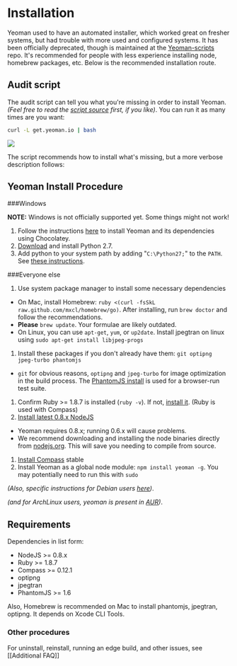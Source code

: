 # Installation

Yeoman used to have an automated installer, which worked great on fresher systems, but had trouble with more used and configured systems. It has been officially deprecated, though is maintained at the [Yeoman-scripts](https://github.com/tomlane/Yeoman-scripts) repo. It's recommended for people with less experience installing node, homebrew packages, etc.  Below is the recommended installation route.

## Audit script

The audit script can tell you what you're missing in order to install Yeoman. _(Feel free to read the [script source](https://github.com/yeoman/yeoman/blob/master/setup/install.sh) first, if you like)_. You can run it as many times are you want:

```sh
curl -L get.yeoman.io | bash
```

![](https://a248.e.akamai.net/camo.github.com/17d4523f378ce6aab85ce2901e09d87d016c266e/687474703a2f2f7061756c69726973682e636f6d2f692f6263383765302e706e67)

The script recommends how to install what's missing, but a more verbose description follows:

## Yeoman Install Procedure

###Windows

**NOTE:** Windows is not officially supported yet. Some things might not work!

1. Follow the instructions [here](http://www.decodize.com/css/installing-yeoman-front-end-development-stack-windows/#chocolatey) to install Yeoman and its dependencies using Chocolatey.
2. [Download](http://www.python.org/getit/) and install Python 2.7.
3. Add python to your system path by adding "`C:\Python27;`" to the `PATH`. See [these instructions](http://java.com/en/download/help/path.xml).

###Everyone else

1. Use system package manager to install some necessary dependencies
  * On Mac, install Homebrew: `ruby <(curl -fsSkL raw.github.com/mxcl/homebrew/go)`. After installing, run `brew doctor` and follow the recommendations. 
  * **Please** `brew update`. Your formulae are likely outdated.
  * On Linux, you can use `apt-get`, `yum`, or `up2date`. Install jpegtran on linux using `sudo apt-get install libjpeg-progs`
1. Install these packages if you don't already have them: `git optipng jpeg-turbo phantomjs`
  * `git` for obvious reasons, `optipng` and `jpeg-turbo` for image optimization in the build process. The [PhantomJS install](http://phantomjs.org/download.html) is used for a browser-run test suite.
1. Confirm Ruby >= 1.8.7 is installed (`ruby -v`). If not, [install it](http://www.ruby-lang.org/en/downloads/). (Ruby is used with Compass)
1. [Install latest 0.8.x NodeJS](http://nodejs.org/)  
  * Yeoman requires 0.8.x; running 0.6.x will cause problems. 
  * We recommend downloading and installing the node binaries directly from [nodejs.org](http://nodejs.org/download/). This will save you needing to compile from source. 
1. [Install Compass](http://compass-style.org/install/) stable
1. Install Yeoman as a global node module: `npm install yeoman -g`. You may potentially need to run this with `sudo`

_(Also, specific instructions for Debian users [here](https://github.com/yeoman/yeoman/issues/461))_.

_(and for ArchLinux users, yeoman is present in [AUR](http://aur.archlinux.org/packages.php?ID=62782))_.

## Requirements

Dependencies in list form:

* NodeJS >= 0.8.x
* Ruby >= 1.8.7
* Compass >= 0.12.1
* optipng
* jpegtran
* PhantomJS >= 1.6

Also, Homebrew is recommended on Mac to install phantomjs, jpegtran, optipng. It depends on Xcode CLI Tools.

### Other procedures

For uninstall, reinstall, running an edge build, and other issues, see [[Additional FAQ]]